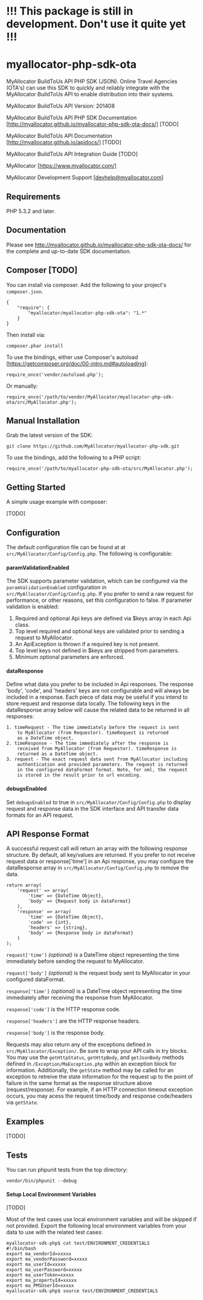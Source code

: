 # !!! This package is still in development. Don't use it quite yet !!!

# myallocator-php-sdk-ota

MyAllocator BuildToUs API PHP SDK (JSON). Online Travel Agencies (OTA's) can use this SDK to quickly and reliably integrate with the MyAllocator BuildToUs API to enable distribution into their systems.

MyAllocator BuildToUs API Version: 201408

MyAllocator BuildToUs API PHP SDK Documentation [http://myallocator.github.io/myallocator-php-sdk-ota-docs/] [TODO]

MyAllocator BuildToUs API Documentation [http://myallocator.github.io/apidocs/] [TODO]

MyAllocator BuildToUs API Integration Guide [TODO]

MyAllocator [https://www.myallocator.com/]

MyAllocator Development Support [devhelp@myallocator.com]

## Requirements

PHP 5.3.2 and later.

## Documentation

Please see http://myallocator.github.io/myallocator-php-sdk-ota-docs/ for the complete and up-to-date SDK documentation.

## Composer [TODO]

You can install via composer. Add the following to your project's `composer.json`.

    {
        "require": {
            "myallocator/myallocator-php-sdk-ota": "1.*"
        }
    }

Then install via:

    composer.phar install

To use the bindings, either use Composer's autoload [https://getcomposer.org/doc/00-intro.md#autoloading]:

    require_once('vendor/autoload.php');

Or manually:

    require_once('/path/to/vendor/MyAllocator/myallocator-php-sdk-ota/src/MyAllocator.php');

## Manual Installation

Grab the latest version of the SDK:

    git clone https://github.com/MyAllocator/myallocator-php-sdk.git

To use the bindings, add the following to a PHP script:

    require_once('/path/to/myallocator-php-sdk-ota/src/MyAllocator.php');

## Getting Started

A simple usage example with composer:

[TODO]

## Configuration

The default configuration file can be found at at `src/MyAllocator/Config/Config.php`. The following is configurable:

#### paramValidationEnabled

The SDK supports parameter validation, which can be configured via the `paramValidationEnabled` configuration in `src/MyAllocator/Config/Config.php`. If you prefer to send a raw request for performance, or other reasons, set this configuration to false. If parameter validation is enabled:

1.  Required and optional Api keys are defined via $keys array in each Api class.
2.  Top level required and optional keys are validated prior to sending a request to MyAllocator.
3.  An ApiException is thrown if a required key is not present.
4.  Top level keys not defined in $keys are stripped from parameters.
5.  Minimum optional parameters are enforced.

#### dataResponse

Define what data you prefer to be included in Api responses. The response 'body', 'code', and 'headers' keys are not configurable and will always be included in a response. Each piece of data may be useful if you intend to store request and response data locally. The following keys in the dataResponse array below will cause the related data to be returned in all responses:

    1. timeRequest - The time immediately before the request is sent
        to MyAllocator (from Requestor). timeRequest is returned
        as a DateTime object.
    2. timeResponse - The time immediately after the response is
        received from MyAllocator (from Requestor). timeResponse is
        returned as a DateTime object.
    3. request - The exact request data sent from MyAllocator including
        authentication and provided parameters. The request is returned
        in the configured dataFormat format. Note, for xml, the request
        is stored in the result prior to url encoding.

#### debugsEnabled

Set `debugsEnabled` to true in `src/MyAllocator/Config/Config.php` to display request and response data in the SDK interface and API transfer data formats for an API request.

## API Response Format

A successful request call will return an array with the following response structure. By default, all key/values are returned. If you prefer to not receive request data or response['time'] in an Api response, you may configure the dataResponse array in `src/MyAllocator/Config/Config.php` to remove the data.

    return array(
        'request' => array(
            'time' => {DateTime Object},
            'body' => {Request body in dataFormat}
        ),
        'response' => array(
            'time' => {DateTime Object},
            'code' => {int},
            'headers' => {string},
            'body' => {Response body in dataFormat}
        )
    );

`request['time']` *(optional)* is a DateTime object representing the time immediately before sending the request to MyAllocator.

`request['body']` *(optional)* is the request body sent to MyAllocator in your configured dataFormat.

`response['time']` *(optional)* is a DateTime object representing the time immediately after receiving the response from MyAllocator.

`response['code']` is the HTTP response code.

`response['headers']` are the HTTP response headers.

`response['body']` is the response body.

Requests may also return any of the exceptions defined in `src/MyAllocator/Exception/`. Be sure to wrap your API calls in try blocks. You may use the `getHttpStatus`, `getHttpBody`, and `getJsonBody` methods defined in `/Exception/MaException.php` within an exception block for information. Additionally, the `getState` method may be called for an exception to retreive the state information for the request up to the point of failure in the same format as the response structure above (request/response). For example, if an HTTP connection timeout exception occurs, you may acess the request time/body and response code/headers via `getState`.

## Examples

[TODO]

## Tests

You can run phpunit tests from the top directory:

    vendor/bin/phpunit --debug

#### Setup Local Environment Variables

[TODO]

Most of the test cases use local environment variables and will be skipped if not provided. Export the following local environment variables from your data to use with the related test cases:

    myallocator-sdk-php$ cat test/ENVIRONMENT_CREDENTIALS
    #!/bin/bash
    export ma_vendorId=xxxxx
    export ma_vendorPassword=xxxxx
    export ma_userId=xxxxx
    export ma_userPassword=xxxxx
    export ma_userToken=xxxxx
    export ma_propertyId=xxxxx
    export ma_PMSUserId=xxxxx
    myallocator-sdk-php$ source test/ENVIRONMENT_CREDENTIALS
